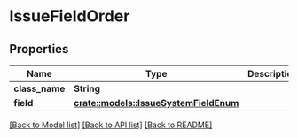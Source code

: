 # IssueFieldOrder

## Properties

Name | Type | Description | Notes
------------ | ------------- | ------------- | -------------
**class_name** | **String** |  | 
**field** | [**crate::models::IssueSystemFieldEnum**](IssueSystemFieldEnum.md) |  | 

[[Back to Model list]](../README.md#documentation-for-models) [[Back to API list]](../README.md#documentation-for-api-endpoints) [[Back to README]](../README.md)


